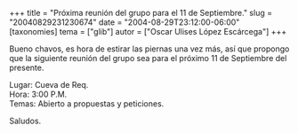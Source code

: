 +++
title = "Próxima reunión del grupo para el 11 de Septiembre."
slug = "20040829231230674"
date = "2004-08-29T23:12:00-06:00"
[taxonomies]
tema = ["glib"]
autor = ["Oscar Ulises López Escárcega"]
+++

Bueno chavos, es hora de estirar las piernas una vez más, así que
propongo que la siguiente reunión del grupo sea para el próximo 11 de
Septiembre del presente.

Lugar: Cueva de Req.  
Hora: 3:00 P.M.  
Temas: Abierto a propuestas y peticiones.  

Saludos.

